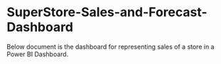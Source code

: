 # SuperStore-Sales-and-Forecast-Dashboard
Below document is the dashboard for representing sales of a store in a Power BI Dashboard. 
